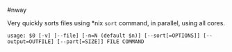 #nway

Very quickly sorts files using *nix `sort` command, in parallel, using all cores.

```text
usage: $0 [-v] [--file] [-n=N (default $n)] [--sort[=OPTIONS]] [--output=OUTFILE] [--part[=SIZE]] FILE COMMAND
```
